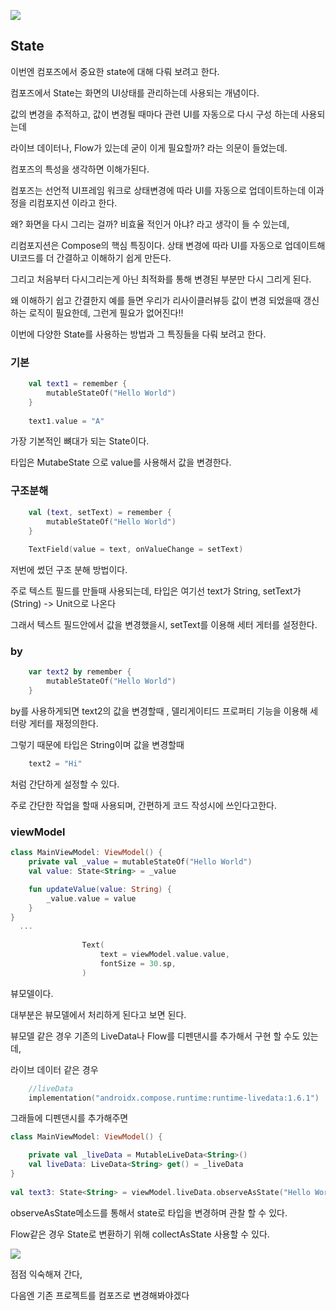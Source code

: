 ![](https://velog.velcdn.com/images/guysang/post/62df8544-085f-4db9-a190-5370264ade5f/image.png)

## State

이번엔 컴포즈에서 중요한 state에 대해 다뤄 보려고 한다.

컴포즈에서 State는 화면의 UI상태를 관리하는데 사용되는 개념이다.

값의 변경을 추적하고, 값이 변경될 때마다 관련 UI를 자동으로 다시 구성 하는데 사용되는데

라이브 데이터나, Flow가 있는데 굳이 이게 필요할까? 라는 의문이 들었는데.

컴포즈의 특성을 생각하면 이해가된다.

컴포즈는 선언적 UI프레임 워크로 상태변경에 따라 UI를 자동으로 업데이트하는데 이과정을 리컴포지션 이라고 한다.

왜? 화면을 다시 그리는 걸까? 비효율 적인거 아냐? 라고 생각이 들 수 있는데,

리컴포지션은 Compose의 핵심 특징이다.
상태 변경에 따라 UI를 자동으로 업데이트해 UI코드를 더 간결하고 이해하기 쉽게 만든다.

그리고 처음부터 다시그리는게 아닌 최적화를 통해 변경된 부분만 다시 그리게 된다.

왜 이해하기 쉽고 간결한지 예를 들면 우리가 리사이클러뷰등 값이 변경 되었을때 갱신하는 로직이 필요한데, 그런게 필요가 없어진다!!

이번에 다양한 State를 사용하는 방법과 그 특징들을 다뤄 보려고 한다.

### 기본
```kotlin
    val text1 = remember {
        mutableStateOf("Hello World")
    }
    
    text1.value = "A"
```
가장 기본적인 뼈대가 되는 State이다.

타입은 MutabeState<String> 으로 value를 사용해서 값을 변경한다.


### 구조분해
```kotlin
    val (text, setText) = remember {
        mutableStateOf("Hello World")
    }
    
    TextField(value = text, onValueChange = setText)
```
저번에 썼던 구조 분해 방법이다.

주로 텍스트 필드를 만들때 사용되는데, 타입은 여기선 text가 String, setText가 (String) -> Unit으로 나온다

그래서 텍스트 필드안에서 값을 변경했을시, setText를 이용해 세터 게터를 설정한다.

### by

```kotlin
    var text2 by remember {
        mutableStateOf("Hello World")
    }
```
by를 사용하게되면 text2의 값을 변경할때 , 델리게이티드 프로퍼티 기능을 이용해 세터랑 게터를 재정의한다.
  
그렇기 때문에 타입은 String이며 값을 변경할때
  
```kotlin
    text2 = "Hi"
```
처럼 간단하게 설정할 수 있다.

주로 간단한 작업을 할때 사용되며, 간편하게 코드 작성시에 쓰인다고한다.
  
### viewModel
  
```kotlin
class MainViewModel: ViewModel() {
    private val _value = mutableStateOf("Hello World")
    val value: State<String> = _value

    fun updateValue(value: String) {
        _value.value = value
    }
}
  ...
  
                Text(
                    text = viewModel.value.value,
                    fontSize = 30.sp,
                )
```
뷰모델이다.
  
대부분은 뷰모델에서 처리하게 된다고 보면 된다.
  
뷰모델 같은 경우 기존의 LiveData나 Flow를 디펜댄시를 추가해서 구현 할 수도 있는데,

라이브 데이터 같은 경우
```kotlin
    //liveData
    implementation("androidx.compose.runtime:runtime-livedata:1.6.1")
```
그래들에 디펜댄시를 추가해주면
  
```kotlin
class MainViewModel: ViewModel() {

    private val _liveData = MutableLiveData<String>()
    val liveData: LiveData<String> get() = _liveData 
}
  
val text3: State<String> = viewModel.liveData.observeAsState("Hello World")
```
  
observeAsState메소드를 통해서 state<T>로 타입을 변경하며 관찰 할 수 있다.
  
Flow같은 경우 State로 변환하기 위해 collectAsState 사용할 수 있다.
 
  ![](https://velog.velcdn.com/images/guysang/post/65757136-b3f9-436e-9c67-a07181ba847a/image.png)

  점점 익숙해져 간다,
  
  다음엔 기존 프로젝트를 컴포즈로 변경해봐야겠다